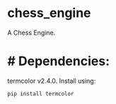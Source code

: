 # chess_engine
A Chess Engine.

# # Dependencies:

termcolor v2.4.0. Install using:

```py
pip install termcolor
```
